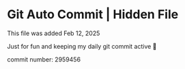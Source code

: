 # Git Auto Commit | Hidden File

This file was added Feb 12, 2025

Just for fun and keeping my daily git commit active 🤪

commit number: 2959456
